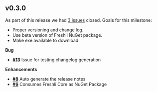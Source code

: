 ## v0.3.0


As part of this release we had [3 issues](https://github.com/corgibytes/freshli-cli/milestone/1?closed=1) closed.
Goals for this milestone:

- Proper versioning and change log.
- Use beta version of Freshli NuGet package.
- Make exe available to download.

__Bug__

- [__#13__](https://github.com/corgibytes/freshli-cli/issues/13) Issue for testing changelog generation

__Enhancements__

- [__#8__](https://github.com/corgibytes/freshli-cli/issues/8) Auto generate the release notes
- [__#6__](https://github.com/corgibytes/freshli-cli/pull/6) Consumes Freshli Core as NuGet Package


